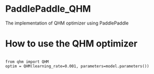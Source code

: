 # PaddlePaddle_QHM
The implementation of QHM optimizer using PaddlePaddle

# How to use the QHM optimizer

<code>
from qhm import QHM
optim = QHM(learning_rate=0.001, parameters=model.parameters())
</code>
